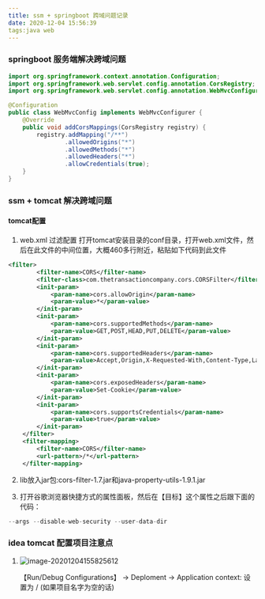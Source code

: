 ```yaml
---
title: ssm + springboot 跨域问题记录
date: 2020-12-04 15:56:39
tags:java web
---
```


### springboot 服务端解决跨域问题

```java
import org.springframework.context.annotation.Configuration;
import org.springframework.web.servlet.config.annotation.CorsRegistry;
import org.springframework.web.servlet.config.annotation.WebMvcConfigurer;

@Configuration
public class WebMvcConfig implements WebMvcConfigurer {
    @Override
    public void addCorsMappings(CorsRegistry registry) {
        registry.addMapping("/**")
                .allowedOrigins("*")
                .allowedMethods("*")
                .allowedHeaders("*")
                .allowCredentials(true);
    }
}
```

### ssm + tomcat 解决跨域问题
#### tomcat配置
1. web.xml 过滤配置
 打开tomcat安装目录的conf目录，打开web.xml文件，然后在此文件的中间位置，大概460多行附近，粘贴如下代码到此文件
```xml
<filter>
        <filter-name>CORS</filter-name>
        <filter-class>com.thetransactioncompany.cors.CORSFilter</filter-class>
        <init-param>
            <param-name>cors.allowOrigin</param-name>
            <param-value>*</param-value>
        </init-param>
        <init-param>
            <param-name>cors.supportedMethods</param-name>
            <param-value>GET,POST,HEAD,PUT,DELETE</param-value>
        </init-param>
        <init-param>
            <param-name>cors.supportedHeaders</param-name>
            <param-value>Accept,Origin,X-Requested-With,Content-Type,Last-Modified</param-value>
        </init-param>
        <init-param>
            <param-name>cors.exposedHeaders</param-name>
            <param-value>Set-Cookie</param-value>
        </init-param>
        <init-param>
            <param-name>cors.supportsCredentials</param-name>
            <param-value>true</param-value>
        </init-param>
    </filter>
    <filter-mapping>
        <filter-name>CORS</filter-name>
        <url-pattern>/*</url-pattern>
    </filter-mapping> 
```
2. lib放入jar包:cors-filter-1.7.jar和java-property-utils-1.9.1.jar

   

3. 打开谷歌浏览器快捷方式的属性面板，然后在【目标】这个属性之后跟下面的代码：
```java
--args --disable-web-security --user-data-dir
```

### idea tomcat 配置项目注意点

1. ![image-20201204155825612](C:\Users\jxq\AppData\Roaming\Typora\typora-user-images\image-20201204155825612.png)

   【Run/Debug Configurations】 -> Deploment -> Application context: 设置为 / (如果项目名字为空的话)